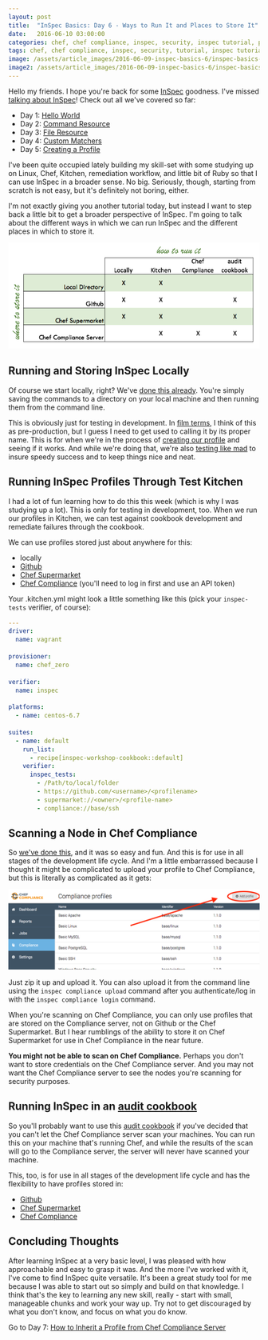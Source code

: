 ```yaml
---
layout: post
title:  "InSpec Basics: Day 6 - Ways to Run It and Places to Store It"
date:   2016-06-10 03:00:00
categories: chef, chef compliance, inspec, security, inspec tutorial, profile, kitchen, cookbook
tags: chef, chef compliance, inspec, security, tutorial, inspec tutorial, profile, kitchen, cookbook
image: /assets/article_images/2016-06-09-inspec-basics-6/inspec-basics-6.jpg
image2: /assets/article_images/2016-06-09-inspec-basics-6/inspec-basics-6-mobile.jpg
---
```

Hello my friends. I hope you're back for some [InSpec](https://github.com/chef/inspec) goodness. I've missed [talking about InSpec](http://www.anniehedgie.com/inspec-basics-1)! Check out all we've covered so far:

  - Day 1: [Hello World](http://www.anniehedgie.com/inspec-basics-1) 
  - Day 2: [Command Resource](http://www.anniehedgie.com/inspec-basics-2)
  - Day 3: [File Resource](http://www.anniehedgie.com/inspec-basics-3)
  - Day 4: [Custom Matchers](http://www.anniehedgie.com/inspec-basics-4)
  - Day 5: [Creating a Profile](http://www.anniehedgie.com/inspec-basics-5)

I've been quite occupied lately building my skill-set with some studying up on Linux, Chef, Kitchen, remediation workflow, and little bit of Ruby so that I can use InSpec in a broader sense. No big. Seriously, though, starting from scratch is not easy, but it's definitely not boring, either. 

I'm not exactly giving you another tutorial today, but instead I want to step back a little bit to get a broader perspective of InSpec. I'm going to talk about the different ways in which we can run InSpec and the different places in which to store it. 

![](/assets/article_images/2016-06-09-inspec-basics-6/whereandhow.png)

## Running and Storing InSpec Locally
Of course we start locally, right? We've [done this already](http://www.anniehedgie.com/inspec-basics-1). You're simply saving the commands to a directory on your local machine and then running them from the command line.

This is obviously just for testing in development. In [film terms](http://www.anniehedgie.com/introduction), I think of this as pre-production, but I guess I need to get used to calling it by its proper name. This is for when we're in the process of [creating our profile](http://www.anniehedgie.com/inspec-basics-5) and seeing if it works. And while we're doing that, we're also [testing like mad](http://www.anniehedgie.com/red-green-refactor) to insure speedy success and to keep things nice and neat.

## Running InSpec Profiles Through Test Kitchen 
I had a lot of fun learning how to do this this week (which is why I was studying up a lot). This is only for testing in development, too. When we run our profiles in Kitchen, we can test against cookbook development and remediate failures through the cookbook.

We can use profiles stored just about anywhere for this: 

  - locally
  - [Github](https://github.com/)
  - [Chef Supermarket](https://supermarket.chef.io)
  - [Chef Compliance](http://www.anniehedgie.com/tour-of-chef-compliance) (you'll need to log in first and use an API token)
  
  Your .kitchen.yml might look a little something like this (pick your `inspec-tests` verifier, of course):

```yaml
---
driver:
  name: vagrant

provisioner:
  name: chef_zero

verifier: 
  name: inspec

platforms:
  - name: centos-6.7

suites:
  - name: default
    run_list:
      - recipe[inspec-workshop-cookbook::default]
    verifier:
      inspec_tests:
        - /Path/to/local/folder
        - https://github.com/<username>/<profilename>
        - supermarket://<owner>/<profile-name>
        - compliance://base/ssh
```

## Scanning a Node in Chef Compliance
So [we've done this](http://www.anniehedgie.com/tour-of-chef-compliance), and it was so easy and fun. And this is for use in all stages of the development life cycle. And I'm a little embarrassed because I thought it might be complicated to upload your profile to Chef Compliance, but this is literally as complicated as it gets:

![](/assets/article_images/2016-06-09-inspec-basics-6/upload.png)

Just zip it up and upload it. You can also upload it from the command line using the `inspec compliance upload` command after you authenticate/log in with the `inspec compliance login` command.

When you're scanning on Chef Compliance, you can only use profiles that are stored on the Compliance server, not on Github or the Chef Supermarket. But I hear rumblings of the ability to store it on Chef Supermarket for use in Chef Compliance in the near future.

**You might not be able to scan on Chef Compliance.** Perhaps you don't want to store credentials on the Chef Compliance server. And you may not want the Chef Compliance server to see the nodes you're scanning for security purposes. 

## Running InSpec in an [audit cookbook](https://github.com/chef-cookbooks/audit)
So you'll probably want to use this [audit cookbook](https://github.com/chef-cookbooks/audit) if you've decided that you can't let the Chef Compliance server scan your machines. You can run this on your machine that's running Chef, and while the results of the scan will go to the Compliance server, the server will never have scanned your machine.  

This, too, is for use in all stages of the development life cycle and has the flexibility to have profiles stored in: 

  - [Github](https://github.com/)
  - [Chef Supermarket](https://supermarket.chef.io)
  - [Chef Compliance](http://www.anniehedgie.com/tour-of-chef-compliance)

## Concluding Thoughts
After learning InSpec at a very basic level, I was pleased with how approachable and easy to grasp it was. And the more I've worked with it, I've come to find InSpec quite versatile. It's been a great study tool for me because I was able to start out so simply and build on that knowledge. I think that's the key to learning any new skill, really - start with small, manageable chunks and work your way up. Try not to get discouraged by what you don't know, and focus on what you do know. 

Go to Day 7: [How to Inherit a Profile from Chef Compliance Server](http://www.anniehedgie.com/inspec-basics-7)